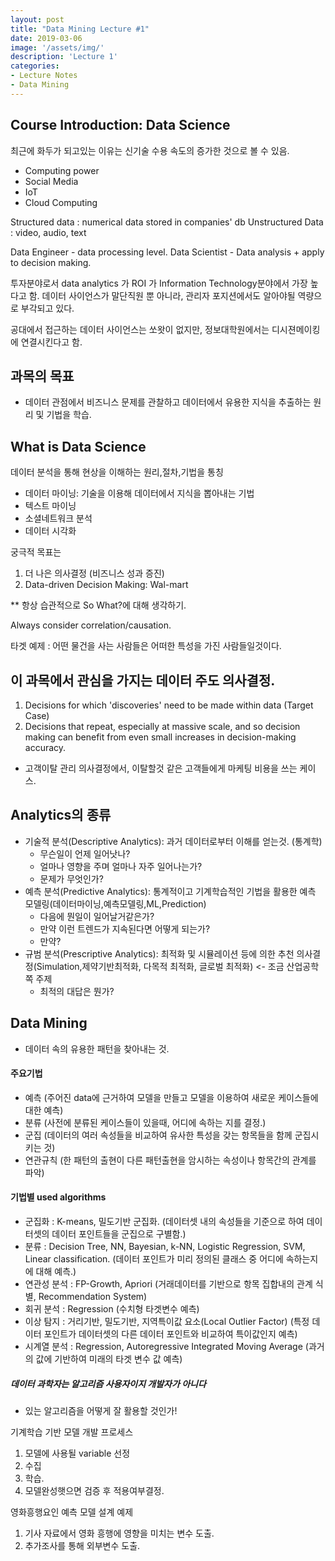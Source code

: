```yaml
---
layout: post
title: "Data Mining Lecture #1"
date: 2019-03-06
image: '/assets/img/'
description: 'Lecture 1'
categories:
- Lecture Notes
- Data Mining
---
```

## Course Introduction: Data Science
최근에 화두가 되고있는 이유는 신기술 수용 속도의 증가한 것으로 볼 수 있음.
- Computing power
- Social Media
- IoT
- Cloud Computing

Structured data : numerical data stored in companies' db
Unstructured Data : video, audio, text

Data Engineer - data processing level.
Data Scientist - Data analysis + apply to decision making.

투자분야로서 data analytics 가 ROI 가 Information Technology분야에서 가장 높다고 함.
데이터 사이언스가 말단직원 뿐 아니라, 관리자 포지션에서도 알아야될 역량으로 부각되고 있다.

공대에서 접근하는 데이터 사이언스는 쏘왓이 없지만, 정보대학원에서는 디시젼메이킹에 연결시킨다고 함.

## 과목의 목표
- 데이터 관점에서 비즈니스 문제를 관찰하고 데이터에서 유용한 지식을 추출하는 원리 및 기법을 학습.

## What is Data Science
데이터 분석을 통해 현상을 이해하는 원리,절차,기법을 통칭
- 데이터 마이닝: 기술을 이용해 데이터에서 지식을 뽑아내는 기법
- 텍스트 마이닝
- 소셜네트워크 분석
- 데이터 시각화

궁극적 목표는
1. 더 나은 의사결정 (비즈니스 성과 증진)
2. Data-driven Decision Making: Wal-mart

** 항상 습관적으로 So What?에 대해 생각하기.

Always consider correlation/causation.

타겟 예제 : 어떤 물건을 사는 사람들은 어떠한 특성을 가진 사람들일것이다.

## 이 과목에서 관심을 가지는 데이터 주도 의사결정.
1. Decisions for which 'discoveries' need to be made within data (Target Case)
2. Decisions that repeat, especially at massive scale, and so decision making can benefit from even small increases in decision-making accuracy.
- 고객이탈 관리 의사결정에서, 이탈할것 같은 고객들에게 마케팅 비용을 쓰는 케이스.

## Analytics의 종류
- 기술적 분석(Descriptive Analytics): 과거 데이터로부터 이해를 얻는것. (통계학)
  - 무슨일이 언제 일어낫나?
  - 얼마나 영향을 주며 얼마나 자주 일어나는가?
  - 문제가 무엇인가?
- 예측 분석(Predictive Analytics): 통계적이고 기계학습적인 기법을 활용한 예측 모델링(데이터마이닝,예측모델링,ML,Prediction)
  - 다음에 뭔일이 일어날거같은가?
  - 만약 이런 트렌드가 지속된다면 어떻게 되는가?
  - 만약?
- 규범 분석(Prescriptive Analytics): 최적화 및 시뮬레이션 등에 의한 추천 의사결정(Simulation,제약기반최적화, 다목적 최적화, 글로벌 최적화) <- 조금 산업공학쪽 주제
  - 최적의 대답은 뭔가?

## Data Mining
- 데이터 속의 유용한 패턴을 찾아내는 것.

#### 주요기법
- 예측 (주어진 data에 근거하여 모델을 만들고 모델을 이용하여 새로운 케이스들에 대한 예측)
- 분류 (사전에 분류된 케이스들이 있을때, 어디에 속하는 지를 결정.)
- 군집 (데이터의 여러 속성들을 비교하여 유사한 특성을 갖는 항목들을 함께 군집시키는 것)
- 연관규칙 (한 패턴의 출현이 다른 패턴출현을 암시하는 속성이나 항목간의 관계를 파악)

#### 기법별 used algorithms
- 군집화 : K-means, 밀도기반 군집화. (데이터셋 내의 속성들을 기준으로 하여 데이터셋의 데이터 포인트들을 군집으로 구별함.)
- 분류 : Decision Tree, NN, Bayesian, k-NN, Logistic Regression, SVM, Linear classification. (데이터 포인트가 미리 정의된 클래스 중 어디에 속하는지에 대해 예측.)
- 연관성 분석 : FP-Growth, Apriori (거래데이터를 기반으로 항목 집합내의 관계 식별, Recommendation System)
- 회귀 분석 : Regression (수치형 타겟변수 예측)
- 이상 탐지 : 거리기반, 밀도기반, 지역특이값 요소(Local Outlier Factor) (특정 데이터 포인트가 데이터셋의 다른 데이터 포인트와 비교하여 특이값인지 예측)
- 시계열 분석 : Regression, Autoregressive Integrated Moving Average (과거의 값에 기반하여 미래의 타겟 변수 값 예측)

##### 데이터 과학자는 알고리즘 사용자이지 개발자가 아니다
- 있는 알고리즘을 어떻게 잘 활용할 것인가!

기계학습 기반 모델 개발 프로세스
1. 모델에 사용될 variable 선정
2. 수집
3. 학습.
4. 모델완성햇으면 검증 후 적용여부결정.

영화흥행요인 예측 모델 설계 예제
1. 기사 자료에서 영화 흥행에 영향을 미치는 변수 도출.
2. 추가조사를 통해 외부변수 도출.
